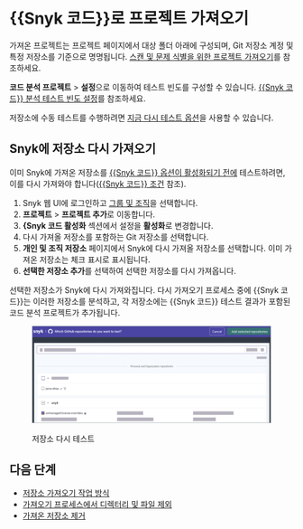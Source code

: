 # {{Snyk 코드}}로 프로젝트 가져오기

가져온 프로젝트는 프로젝트 페이지에서 대상 폴더 아래에 구성되며, Git 저장소 계정 및 특정 저장소를 기준으로 명명됩니다. [스캔 및 문제 식별을 위한 프로젝트 가져오기](../../getting-started/#import-a-project-to-scan-and-identify-issues)를 참조하세요.

**코드 분석 프로젝트** > **설정**으로 이동하여 테스트 빈도를 구성할 수 있습니다. [{{Snyk 코드}} 분석 테스트 빈도 설정](../../snyk-admin/snyk-projects/#test-frequency-settings)를 참조하세요.

저장소에 수동 테스트를 수행하려면 [지금 다시 테스트 옵션](manage-code-vulnerabilities/#retesting-code-repository)을 사용할 수 있습니다.

## Snyk에 저장소 다시 가져오기

이미 Snyk에 가져온 저장소를 [{{Snyk 코드}} 옵션이 활성화되기 전에](configure-snyk-code.md#enable-snyk-code-in-snyk-web-ui) 테스트하려면, 이를 다시 가져와야 합니다([{{Snyk 코드}} 조건](configure-snyk-code.md#conditions) 참조).

1. Snyk 웹 UI에 로그인하고 [그룹 및 조직](../../snyk-admin/groups-and-organizations/)을 선택합니다.
2. **프로젝트** > **프로젝트 추가**로 이동합니다.
3. **{Snyk 코드 활성화** 섹션에서 설정을 **활성화**로 변경합니다.
4. 다시 가져올 저장소를 포함하는 Git 저장소를 선택합니다.
5. **개인 및 조직 저장소** 페이지에서 Snyk에 다시 가져올 저장소를 선택합니다. 이미 가져온 저장소는 체크 표시로 표시됩니다.
6. **선택한 저장소 추가**를 선택하여 선택한 저장소를 다시 가져옵니다.

선택한 저장소가 Snyk에 다시 가져와집니다. 다시 가져오기 프로세스 중에 {{Snyk 코드}}는 이러한 저장소를 분석하고, 각 저장소에는 {{Snyk 코드}} 테스트 결과가 포함된 코드 분석 프로젝트가 추가됩니다.

<figure><img src="../../.gitbook/assets/Re-test repository.png" alt="저장소 다시 테스트"><figcaption><p>저장소 다시 테스트</p></figcaption></figure>

## 다음 단계

* [저장소 가져오기 작업 방식](../import-project-repository/#how-importing-repositories-works)
* [가져오기 프로세스에서 디렉터리 및 파일 제외](../import-project-repository/exclude-directories-and-files-from-project-import.md)
* [가져온 저장소 제거](../import-project-repository/remove-imported-repository-from-a-project.md)